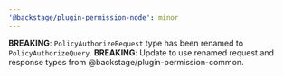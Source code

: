 ```yaml
---
'@backstage/plugin-permission-node': minor
---
```


**BREAKING**: `PolicyAuthorizeRequest` type has been renamed to `PolicyAuthorizeQuery`.
**BREAKING**: Update to use renamed request and response types from @backstage/plugin-permission-common.
